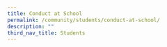 ```yaml
---
title: Conduct at School
permalink: /community/students/conduct-at-school/
description: ""
third_nav_title: Students
---
```

